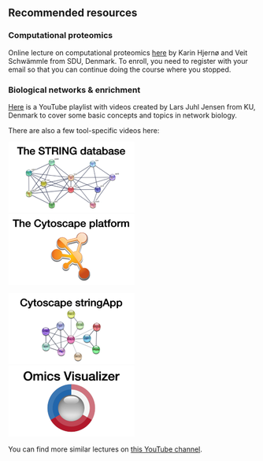## Recommended resources

### Computational proteomics

Online lecture on computational proteomics [here](http://training.bmb.sdu.dk/courses/course-v1:University_of_Southern_Denmark+SDU_BMB_COMPPROT+2020_1/about) by Karin Hjernø and Veit Schwämmle from SDU, Denmark. To enroll, you need to register with your email so that you can continue doing the course where you stopped. 

### Biological networks & enrichment

[Here](https://www.youtube.com/playlist?list=PLjnQS7gxY4AqVfFw5n5N7pVQBUy9eMWuM) is a YouTube playlist with videos created by Lars Juhl Jensen from KU, Denmark to cover some basic concepts and topics in network biology.

There are also a few tool-specific videos here: 

[![STRING](training_string.png)](https://youtu.be/o208DwyFbNk)
[![Cytoscape](training_cytoscape.png)](https://youtu.be/Ohf9IPUJ82w)

[![stringApp](training_stringapp.png)](https://youtu.be/MXmzXxNqmnI)
[![Omics Visualizer](training_omicsvisualizer.png)](https://youtu.be/-O1m0T6WdrA)

You can find more similar lectures on [this YouTube channel](https://www.youtube.com/c/larsjuhljensen).

